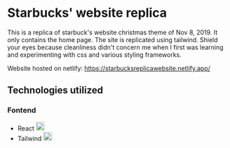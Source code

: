 # Starbucks' website replica

This is a replica of starbuck's website christmas theme of Nov 8, 2019. It only contains the home page. The site is replicated using tailwind. Shield your eyes because cleanliness didn't concern me when I first was learning and experimenting with css and various styling frameworks.

Website hosted on netlify: https://starbucksreplicawebsite.netlify.app/

## Technologies utilized

### Fontend

- React <img src="https://i.ibb.co/c1kpQYX/react-Logo.png" width="20" title="hover text">
- Tailwind <img src="https://gist.githubusercontent.com/FormidablePencil/871acac64e1966254442970138679f89/raw/40a90d2003aca37897d2e024d011a448a8bed13a/tailwind.svg" width="20" title="hover text">
